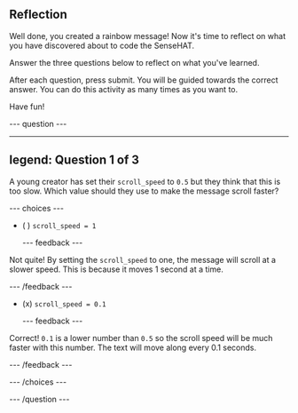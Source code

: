 ## Reflection

Well done, you created a rainbow message! Now it's time to reflect on what you have discovered about to code the SenseHAT.

Answer the three questions below to reflect on what you've learned.

After each question, press submit. You will be guided towards the correct answer. You can do this activity as many times as you want to.

Have fun!

--- question ---

---
legend: Question 1 of 3
---

A young creator has set their `scroll_speed` to `0.5` but they think that this is too slow. Which value should they use to make the message scroll faster?

--- choices ---

- ( ) `scroll_speed = 1`

  --- feedback ---

Not quite! By setting the `scroll_speed` to one, the message will scroll at a slower speed. This is because it moves 1 second at a time. 

  --- /feedback ---

- (x) `scroll_speed = 0.1`

  --- feedback ---

Correct! `0.1` is a lower number than `0.5` so the scroll speed will be much faster with this number. The text will move along every 0.1 seconds. 

  --- /feedback ---

--- /choices ---

--- /question ---
